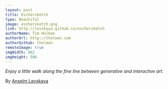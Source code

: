 ```yaml
---
layout: post
title: Eschersketch
type: Beautiful
image: eschersketch.png
link: http://levskaya.github.io/eschersketch
authorName: Tim Holman
authorUrl: http://tholman.com
authorGithub: tholman
remoteImage: true
imgWidth: 902
imgHeight: 506
---
```


_Enjoy a little walk along the fine line between generative and interactive art._

By [Anselm Levskaya](http://www.anselmlevskaya.com/)
